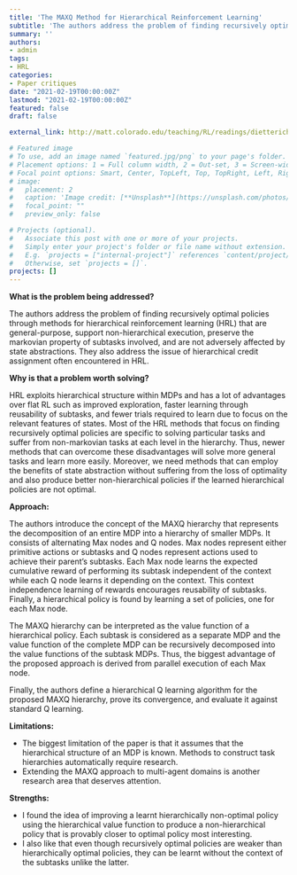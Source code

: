 ```yaml
---
title: 'The MAXQ Method for Hierarchical Reinforcement Learning'
subtitle: 'The authors address the problem of finding recursively optimal policies through methods for hierarchical reinforcement learning (HRL) that are general-purpose, support non-hierarchical execution, preserve the markovian property of subtasks involved, and are not adversely affected by state abstractions. They also address the issue of hierarchical credit assignment often encountered in HRL. '
summary: ''
authors:
- admin
tags:
- HRL
categories:
- Paper critiques
date: "2021-02-19T00:00:00Z"
lastmod: "2021-02-19T00:00:00Z"
featured: false
draft: false

external_link: http://matt.colorado.edu/teaching/RL/readings/dietterich%201998%20ICML%20maxQ.pdf

# Featured image
# To use, add an image named `featured.jpg/png` to your page's folder.
# Placement options: 1 = Full column width, 2 = Out-set, 3 = Screen-width
# Focal point options: Smart, Center, TopLeft, Top, TopRight, Left, Right, BottomLeft, Bottom, BottomRight
# image:
#   placement: 2
#   caption: 'Image credit: [**Unsplash**](https://unsplash.com/photos/CpkOjOcXdUY)'
#   focal_point: ""
#   preview_only: false

# Projects (optional).
#   Associate this post with one or more of your projects.
#   Simply enter your project's folder or file name without extension.
#   E.g. `projects = ["internal-project"]` references `content/project/deep-learning/index.md`.
#   Otherwise, set `projects = []`.
projects: []
---
```



**What is the problem being addressed?**

The authors address the problem of finding recursively optimal policies through methods for hierarchical reinforcement learning (HRL) that are general-purpose, support non-hierarchical execution, preserve the markovian property of subtasks involved, and are not adversely affected by state abstractions. They also address the issue of hierarchical credit assignment often encountered in HRL. 

**Why is that a problem worth solving?**

HRL exploits hierarchical structure within MDPs and has a lot of advantages over flat RL such as improved exploration, faster learning through reusability of subtasks, and fewer trials required to learn due to focus on the relevant features of states. Most of the HRL methods that focus on finding recursively optimal policies are specific to solving particular tasks and suffer from non-markovian tasks at each level in the hierarchy. Thus, newer methods that can overcome these disadvantages will solve more general tasks and learn more easily. Moreover, we need methods that can employ the benefits of state abstraction without suffering from the loss of optimality and also produce better non-hierarchical policies if the learned hierarchical policies are not optimal.
                                                                                                                     
                                                                                            
**Approach:**

The authors introduce the concept of the MAXQ hierarchy that represents the decomposition of an entire MDP into a hierarchy of smaller MDPs. It consists of alternating Max nodes and Q nodes. Max nodes represent either primitive actions or subtasks and Q nodes represent actions used to achieve their parent’s subtasks. Each Max node learns the expected cumulative reward of performing its subtask independent of the context while each Q node learns it depending on the context. This context independence learning of rewards encourages reusability of subtasks. Finally, a hierarchical policy is found by learning a set of policies, one for each Max node.

The MAXQ hierarchy can be interpreted as the value function of a hierarchical policy. Each subtask is considered as a separate MDP and the value function of the complete MDP can be recursively decomposed into the value functions of the subtask MDPs. Thus, the biggest advantage of the proposed approach is derived from parallel execution of each Max node. 

Finally, the authors define a hierarchical Q learning algorithm for the proposed MAXQ hierarchy, prove its convergence, and evaluate it against standard Q learning. 



**Limitations:**

- The biggest limitation of the paper is that it assumes that the hierarchical structure of an MDP is known. Methods to construct task hierarchies automatically require research.
- Extending the MAXQ approach to multi-agent domains is another research area that deserves attention.

**Strengths:**

- I found the idea of improving a learnt hierarchically non-optimal policy using the hierarchical value function to produce a non-hierarchical policy that is provably closer to optimal policy most interesting. 
- I also like that even though recursively optimal policies are weaker than hierarchically optimal policies, they can be learnt without the context of the subtasks unlike the latter.